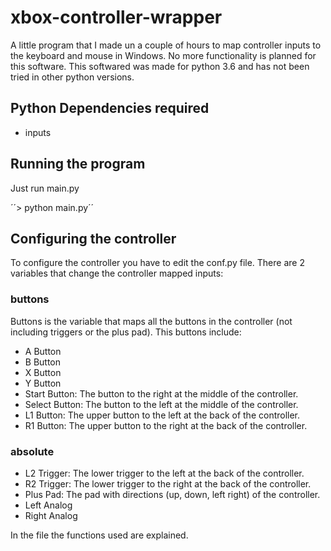 # xbox-controller-wrapper

A little program that I made un a couple of hours to map controller
inputs to the keyboard and mouse in Windows. No more functionality
is planned for this software. This softwared was made for python 3.6
and has not been tried in other python versions.

## Python Dependencies required
* inputs

## Running the program
Just run main.py

´´> python main.py´´

## Configuring the controller
To configure the controller you have to edit the conf.py file.
There are 2 variables that change the controller mapped inputs:

### buttons

Buttons is the variable that maps all the buttons in the controller
(not including triggers or the plus pad). This buttons include:

* A Button
* B Button
* X Button
* Y Button
* Start Button: The button to the right at the middle of the controller.
* Select Button: The button to the left at the middle of the controller.
* L1 Button: The upper button to the left at the back of the controller.
* R1 Button: The upper button to the right at the back of the controller.

### absolute
* L2 Trigger: The lower trigger to the left at the back of the controller.
* R2 Trigger: The lower trigger to the right at the back of the controller.
* Plus Pad: The pad with directions (up, down, left right) of the controller.
* Left Analog
* Right Analog

In the file the functions used are explained.
